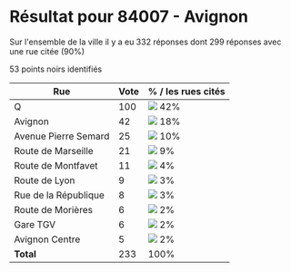 # Résultat pour 84007 - Avignon

Sur l'ensemble de la ville il y a eu 332 réponses dont 299 réponses avec une rue citée (90%)

53 points noirs identifiés

| Rue | Vote | % / les rues cités|
|-----|------|-------------------|
| Q | 100 | <img src="../../img/bar_42.gif" />&nbsp;42%|
| Avignon | 42 | <img src="../../img/bar_18.gif" />&nbsp;18%|
| Avenue Pierre Semard | 25 | <img src="../../img/bar_10.gif" />&nbsp;10%|
| Route de Marseille | 21 | <img src="../../img/bar_9.gif" />&nbsp;9%|
| Route de Montfavet | 11 | <img src="../../img/bar_4.gif" />&nbsp;4%|
| Route de Lyon | 9 | <img src="../../img/bar_3.gif" />&nbsp;3%|
| Rue de la République | 8 | <img src="../../img/bar_3.gif" />&nbsp;3%|
| Route de Morières | 6 | <img src="../../img/bar_2.gif" />&nbsp;2%|
| Gare TGV | 6 | <img src="../../img/bar_2.gif" />&nbsp;2%|
| Avignon Centre | 5 | <img src="../../img/bar_2.gif" />&nbsp;2%|
| **Total** | 233 | 100%|
